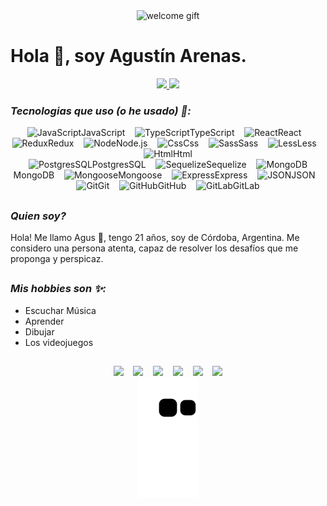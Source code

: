 <div align="center">
  <img alt="welcome gift" src="https://user-images.githubusercontent.com/72575052/153492062-0109ed46-25fc-4406-a5da-772dcc026128.gif" />
</div>

# Hola 👋, soy Agustín Arenas.

<div align="center">
  <a href="https://portfolio-agustin-arenas.web.app/">
    <img height="180em" src="https://github-readme-stats.vercel.app/api?username=ArenasAgustin&show_icons=true&theme=tokyonight&include_all_commits=true&count_private=true" />
    <img height="180em" src="https://github-readme-stats.vercel.app/api/top-langs/?username=ArenasAgustin&layout=compact&theme=tokyonight&langs_count=10" />
  </a>
</div>

### _Tecnologias que uso (o he usado) 👀:_

<div align="center">
  <span><img height="30" width="40" alt="JavaScript" src="https://cdn.jsdelivr.net/gh/devicons/devicon/icons/javascript/javascript-original.svg" />JavaScript</span>
  &nbsp;&nbsp;
  <span><img height="30" width="40" alt="TypeScript" src="https://cdn.jsdelivr.net/gh/devicons/devicon/icons/typescript/typescript-original.svg" />TypeScript</span>
  &nbsp;&nbsp;
  <span><img height="30" width="40" alt="React" src="https://cdn.jsdelivr.net/gh/devicons/devicon/icons/react/react-original.svg" />React</span>
  &nbsp;&nbsp;
  <span><img height="30" width="40" alt="Redux" src="https://cdn.jsdelivr.net/gh/devicons/devicon/icons/redux/redux-original.svg" />Redux</span>
  &nbsp;&nbsp;
  <span><img height="30" width="40" alt="Node" src="https://cdn.jsdelivr.net/gh/devicons/devicon/icons/nodejs/nodejs-original.svg" />Node.js</span>
  &nbsp;&nbsp;
  <span><img height="30" width="40" alt="Css" src="https://cdn.jsdelivr.net/gh/devicons/devicon/icons/css3/css3-original.svg" />Css</span>
  &nbsp;&nbsp;
  <span><img height="30" width="40" alt="Sass" src="https://cdn.jsdelivr.net/gh/devicons/devicon/icons/sass/sass-original.svg" />Sass</span>
  &nbsp;&nbsp;
  <span><img height="30" width="40" alt="Less" src="https://cdn.jsdelivr.net/gh/devicons/devicon/icons/less/less-plain-wordmark.svg" />Less</span>
  &nbsp;&nbsp;
  <span><img height="30" width="40" alt="Html" src="https://cdn.jsdelivr.net/gh/devicons/devicon/icons/html5/html5-original.svg" />Html</span>
</div>

<div align="center">
  <span><img height="30" width="40" alt="PostgresSQL" src="https://cdn.jsdelivr.net/gh/devicons/devicon/icons/postgresql/postgresql-original.svg" />PostgresSQL</span>
  &nbsp;&nbsp;
  <span><img height="30" width="40" alt="Sequelize" src="https://cdn.jsdelivr.net/gh/devicons/devicon/icons/sequelize/sequelize-original.svg" />Sequelize</span>
  &nbsp;&nbsp;
  <span><img height="30" width="40" alt="MongoDB" src="https://cdn.jsdelivr.net/gh/devicons/devicon/icons/mongodb/mongodb-original.svg" />MongoDB</span>
  &nbsp;&nbsp;
  <span><img height="30" width="40" alt="Mongoose" src="https://mongoosejs.com/docs/images/mongoose5_62x30_transparent.png" />Mongoose</span>
  &nbsp;&nbsp;
  <span><img height="30" width="40" alt="Express" src="https://cdn.jsdelivr.net/gh/devicons/devicon/icons/express/express-original.svg" />Express</span>
  &nbsp;&nbsp;
  <span><img height="30" width="40" alt="JSON" src="https://cdn.worldvectorlogo.com/logos/json.svg" />JSON</span>
  &nbsp;&nbsp;
  <span><img height="30" width="40" alt="Git" src="https://cdn.jsdelivr.net/gh/devicons/devicon/icons/git/git-original.svg" />Git</span>
  &nbsp;&nbsp;
  <span><img height="30" width="40" alt="GitHub" src="https://cdn.jsdelivr.net/gh/devicons/devicon/icons/github/github-original.svg" />GitHub</span>
  &nbsp;&nbsp;
  <span><img height="30" width="40" alt="GitLab" src="https://cdn.jsdelivr.net/gh/devicons/devicon/icons/gitlab/gitlab-original.svg" />GitLab</span>
</div>

##
### _Quien soy?_
Hola! Me llamo Agus 👋, tengo 21 años, soy de Córdoba, Argentina. Me considero una persona atenta, capaz de resolver los desafíos que me proponga y perspicaz.

##
### _Mis hobbies son ✨:_
* Escuchar Música
* Aprender
* Dibujar
* Los videojuegos

##
<div align="center"> 
  <a href="https://portfolio-agustin-arenas.web.app/" target="_blank"><img src="https://img.shields.io/badge/website-000000?style=for-the-badge&logo=About.me&logoColor=white"></a>
  &nbsp;&nbsp;
 	<a href="https://www.linkedin.com/in/agustin-arenas-barea/" target="_blank"><img src="https://img.shields.io/badge/linkedin-%230077B5.svg?style=for-the-badge&logo=linkedin&logoColor=white"></a>
  &nbsp;&nbsp;
  <a href="mailto:arenasagustin7@gmail.com" target="_blank"><img src="https://img.shields.io/badge/Gmail-D14836?style=for-the-badge&logo=gmail&logoColor=white"></a> 
  &nbsp;&nbsp;
  <a href = "https://github.com/ArenasAgustin"><img src="https://img.shields.io/badge/GitHub-100000?style=for-the-badge&logo=github&logoColor=white"></a>
  &nbsp;&nbsp;
  <a href = "https://www.codewars.com/users/ArenasAgustin"><img src="https://img.shields.io/badge/GitLab-330F63?style=for-the-badge&logo=gitlab&logoColor=white"></a>
  &nbsp;&nbsp;
  <a href = "https://www.codewars.com/users/ArenasAgustin"><img src="https://img.shields.io/badge/Codewars-B1361E?style=for-the-badge&logo=codewars&logoColor=grey"></a>
</div>

<div align="center">
  <img alt="snake gift" src="https://github.com/ArenasAgustin/ArenasAgustin/blob/output/github-contribution-grid-snake.svg" />
</div>
